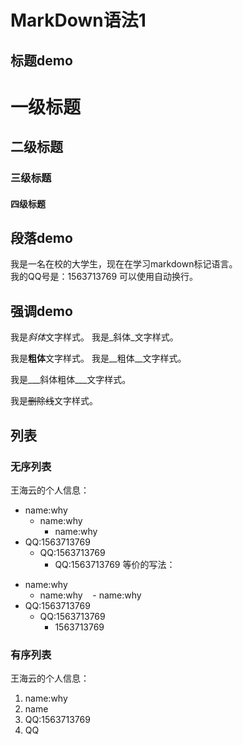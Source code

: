# MarkDown语法1

## 标题demo

# 一级标题
## 二级标题
### 三级标题
#### 四级标题

## 段落demo
我是一名在校的大学生，现在在学习markdown标记语言。  
我的QQ号是：1563713769
可以使用自动换行。

## 强调demo
我是*斜体*文字样式。
我是_斜体_文字样式。

我是**粗体**文字样式。
我是__粗体__文字样式。

我是___斜体粗体___文字样式。

我是~~删除线~~文字样式。
## 列表
### 无序列表
王海云的个人信息：
* name:why  
  * name:why
    * name:why
* QQ:1563713769
  * QQ:1563713769
    * QQ:1563713769
等价的写法：
- name:why
  - name:why
    - name:why
- QQ:1563713769
  - QQ:1563713769
    - 1563713769

### 有序列表
王海云的个人信息：
1. name:why
  1. name
2. QQ:1563713769
  1. QQ


